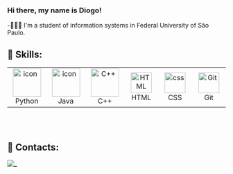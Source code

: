 ### Hi there, my name is Diogo!


-👨🏼‍💻 I'm a student of information systems in Federal University of São Paulo.

##

<h2>🚀 Skills:</h2>
<table align="center">
  <tr>
    <td align="center" width="96">
        <img src="https://techstack-generator.vercel.app/python-icon.svg" alt="icon" width="65" height="65" />
      </a>
      <br>Python
    </td>
    <td align="center" width="96">
        <img src="https://techstack-generator.vercel.app/java-icon.svg" alt="icon" width="65" height="65" />
      </a>
      <br>Java
      </td>
    <td align="center" width="96">
        <img src="https://techstack-generator.vercel.app/cpp-icon.svg" width="65" height="65" alt="C++" />
      </a>
      <br>C++
    </td>
     <td align="center"  width="96">
        <img src="https://skillicons.dev/icons?i=html" width="48" height="48" alt="HTML" />
      <br>HTML
    </td>
    <td align="center" width="96">
        <img src="https://skillicons.dev/icons?i=css" width="48" height="48" alt="css" />
      <br>CSS
    </td>
    <td align="center" width="96">
        <img src="https://upload.wikimedia.org/wikipedia/commons/thumb/3/3f/Git_icon.svg/1200px-Git_icon.svg.png" width="48" height="48" alt="Git" />
      </a>
      <br>Git
    </td>
</tr>
</table><br><br>

<h2>🎑 Contacts:</h2>

 <a id="linkedin" href="https://www.linkedin.com/in/diogo-bernardo-6a56b9238/" target="_blank">
    <img src="https://img.shields.io/badge/LinkedIn-0077B5?style=for-the-badge&logo=linkedin&logoColor=white" alt="_" />
  </a>


